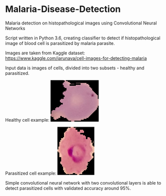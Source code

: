 # Malaria-Disease-Detection
Malaria detection on histopathological images using Convolutional Neural Networks

Script written in Python 3.6, creating classifier to detect if histopathological image of blood cell is parasitized by malaria parasite.

Images are taken from Kaggle dataset: https://www.kaggle.com/iarunava/cell-images-for-detecting-malaria

Input data is images of cells, divided into two subsets - healthy and parasitized.

Healthy cell example:
![Healthy cell image](./img/healthy.png)

Parasitized cell example:
![Parasitized cell image](./img/parasitized.png)

Simple convolutional neural network with two convolutional layers is able to detect parasitized cells with validated accuracy around 95%.
